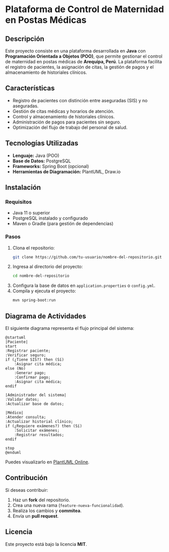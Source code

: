# Plataforma de Control de Maternidad en Postas Médicas

## Descripción
Este proyecto consiste en una plataforma desarrollada en **Java** con **Programación Orientada a Objetos (POO)**, que permite gestionar el control de maternidad en postas médicas de **Arequipa, Perú**. La plataforma facilita el registro de pacientes, la asignación de citas, la gestión de pagos y el almacenamiento de historiales clínicos.

## Características
- Registro de pacientes con distinción entre aseguradas (SIS) y no aseguradas.
- Gestión de citas médicas y horarios de atención.
- Control y almacenamiento de historiales clínicos.
- Administración de pagos para pacientes sin seguro.
- Optimización del flujo de trabajo del personal de salud.

## Tecnologías Utilizadas
- **Lenguaje:** Java (POO)
- **Base de Datos:** PostgreSQL
- **Frameworks:** Spring Boot (opcional)
- **Herramientas de Diagramación:** PlantUML, Draw.io

## Instalación
### Requisitos
- Java 11 o superior
- PostgreSQL instalado y configurado
- Maven o Gradle (para gestión de dependencias)

### Pasos
1. Clona el repositorio:
   ```bash
   git clone https://github.com/tu-usuario/nombre-del-repositorio.git
   ```
2. Ingresa al directorio del proyecto:
   ```bash
   cd nombre-del-repositorio
   ```
3. Configura la base de datos en `application.properties` o `config.yml`.
4. Compila y ejecuta el proyecto:
   ```bash
   mvn spring-boot:run
   ```

## Diagrama de Actividades
El siguiente diagrama representa el flujo principal del sistema:

```plantuml
@startuml
|Paciente|
start
:Registrar paciente;
:Verificar seguro;
if (¿Tiene SIS?) then (Sí)
    :Asignar cita médica;
else (No)
    :Generar pago;
    :Confirmar pago;
    :Asignar cita médica;
endif

|Administrador del sistema|
:Validar datos;
:Actualizar base de datos;

|Médico|
:Atender consulta;
:Actualizar historial clínico;
if (¿Requiere exámenes?) then (Sí)
    :Solicitar exámenes;
    :Registrar resultados;
endif

stop
@enduml
```
Puedes visualizarlo en [PlantUML Online](https://www.plantuml.com/plantuml/).

## Contribución
Si deseas contribuir:
1. Haz un **fork** del repositorio.
2. Crea una nueva rama (`feature-nueva-funcionalidad`).
3. Realiza los cambios y **commitea**.
4. Envía un **pull request**.

## Licencia
Este proyecto está bajo la licencia **MIT**.
 
